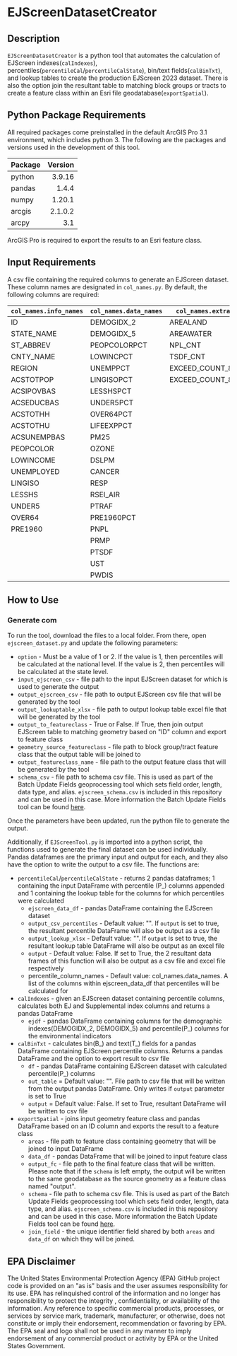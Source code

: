 # EJScreenDatasetCreator

## Description
`EJScreenDatasetCreator` is a python tool that automates the calculation of EJScreen indexes(`calIndexes`), percentiles(`percentileCal`/`percentileCalState`), bin/text fields(`calBinTxt`), and lookup tables to create the production EJScreen 2023 dataset. There is also the option join the resultant table to matching block groups or tracts to create a feature class within an Esri file geodatabase(`exportSpatial`).

## Python Package Requirements
All required packages come preinstalled in the default ArcGIS Pro 3.1 environment, which includes python 3. The following are the packages and versions used in the development of this tool. 

| Package       | Version       | 
| ------------- |--------------:|
| python        | 3.9.16        | 
| pandas        | 1.4.4         | 
| numpy         | 1.20.1        | 
| arcgis        | 2.1.0.2       |  
| arcpy         | 3.1           |

ArcGIS Pro is required to export the results to an Esri feature class. 
## Input Requirements

A csv file containing the required columns to generate an EJScreen dataset. These column names are designated in `col_names.py`. By default, the following columns are required:

| `col_names.info_names`       | `col_names.data_names`      | `col_names.extra_cols`      |
| ------------- | ------------- | ------------- |
| ID |  DEMOGIDX_2 | AREALAND | 
| STATE_NAME | DEMOGIDX_5 | AREAWATER | 
| ST_ABBREV | PEOPCOLORPCT | NPL_CNT | 
| CNTY_NAME | LOWINCPCT | TSDF_CNT | 
| REGION | UNEMPPCT | EXCEED_COUNT_80 | 
| ACSTOTPOP | LINGISOPCT | EXCEED_COUNT_80_SUP | 
| ACSIPOVBAS | LESSHSPCT | |
| ACSEDUCBAS | UNDER5PCT | |
| ACSTOTHH | OVER64PCT | |
| ACSTOTHU | LIFEEXPPCT | |
| ACSUNEMPBAS | PM25 | |
| PEOPCOLOR | OZONE | |
| LOWINCOME | DSLPM | |
| UNEMPLOYED | CANCER | |
| LINGISO | RESP | |
| LESSHS | RSEI_AIR | |
| UNDER5 | PTRAF | |
| OVER64 | PRE1960PCT | |
| PRE1960 | PNPL |  |
|  | PRMP | |
|  | PTSDF | |
|  | UST | |
|  | PWDIS | |

## How to Use
### Generate com
To run the tool, download the files to a local folder. From there, open `ejscreen_dataset.py` and update the following parameters:
* `option` - Must be a value of 1 or 2. If the value is 1, then percentiles will be calculated at the national level. If the value is 2, then percentiles will be calculated at the state level. 
* `input_ejscreen_csv` - file path to the input EJScreen dataset for which is used to generate the output
* `output_ejscreen_csv` - file path to output EJScreen csv file that will be generated by the tool
* `output_lookuptable_xlsx` - file path to output lookup table excel file that will be generated by the tool
* `output_to_featureclass` - True or False. If True, then join output EJScreen table to matching geometry based on "ID" column and export to  feature class
* `geometry_source_featureclass` - file path to block group/tract feature class that the output table will be joined to
* `output_featureclass_name` - file path to the output feature class that will be generated by the tool
* `schema_csv` - file path to schema csv file. This is used as part of the Batch Update Fields geoprocessing tool which sets field order, length, data type, and alias. `ejscreen_schema.csv` is included in this repository and can be used in this case. More information the Batch Update Fields tool can be found [here](https://pro.arcgis.com/en/pro-app/latest/tool-reference/data-management/batch-update-fields.htm).

Once the parameters have been updated, run the python file to generate the output. 

Additionally, if `EJScreenTool.py` is imported into a python script, the functions used to generate the final dataset can be used individually. Pandas dataframes are the primary input and output for each, and they also have the option to write the output to a csv file. The functions are:
* `percentileCal`/`percentileCalState` - returns 2 pandas dataframes; 1 containing the input DataFrame with percentile (P_) columns appended and 1 containing the lookup table for the columns for which percentiles were calculated
  * `ejscreen_data_df` - pandas DataFrame containing the EJScreen dataset
  * `output_csv_percentiles` - Default value: "". If `output` is set to true, the resultant percentile DataFrame will also be output as a csv file
  * `output_lookup_xlsx` - Default value: "". If `output` is set to true, the resultant lookup table DataFrame will also be output as an excel file
  * `output` - Default value: False. If set to True, the 2 resultant data frames of this function will also be output as a csv file and excel file respectively
  * percentile_column_names - Default value: col_names.data_names. A list of the columns within ejscreen_data_df that percentiles will be calculated for
* `calIndexes` - given an EJScreen dataset containing percentile columns, calculates both EJ and Supplemental index columns and returns a pandas DataFrame
  * `ejdf` - pandas DataFrame containing columns for the demographic indexes(DEMOGIDX_2, DEMOGIDX_5) and percentile(P_) columns for the environmental indicators
* `calBinTxt` - calculates bin(B_) and text(T_) fields for a pandas DataFrame containing EJScreen percentile columns. Returns a pandas DataFrame and the option to export result to csv file
  * `df` - pandas DataFrame containing EJScreen dataset with calculated percentile(P_) columns
  * `out_table` = Default value: "". File path to csv file that will be written from the output pandas DataFrame. Only writes if `output` parameter is set to True
  * `output` = Default value: False. If set to True, resultant DataFrame will be written to csv file
* `exportSpatial` - joins input geometry feature class and pandas DataFrame based on an ID column and exports the result to a feature class
  * `areas` - file path to feature class containing geometry that will be joined to input DataFrame
  * `data_df` - pandas DataFrame that will be joined to input feature class
  * `output_fc` - file path to the final feature class that will be written. Please note that if the `schema` is left empty, the output will be written to the same geodatabase as the source geometry as a feature class named "output".
  * `schema` - file path to schema csv file. This is used as part of the Batch Update Fields geoprocessing tool which sets field order, length, data type, and alias. `ejscreen_schema.csv` is included in this repository and can be used in this case. More information the Batch Update Fields tool can be found [here](https://pro.arcgis.com/en/pro-app/latest/tool-reference/data-management/batch-update-fields.htm).
  * `join_field` - the unique identifier field shared by both `areas` and `data_df` on which they will be joined.


## EPA Disclaimer
The United States Environmental Protection Agency (EPA) GitHub project code is provided on an "as is" basis and the user assumes responsibility for its use.  EPA has relinquished control of the information and no longer has responsibility to protect the integrity , confidentiality, or availability of the information.  Any reference to specific commercial products, processes, or services by service mark, trademark, manufacturer, or otherwise, does not constitute or imply their endorsement, recommendation or favoring by EPA.  The EPA seal and logo shall not be used in any manner to imply endorsement of any commercial product or activity by EPA or the United States Government. 


